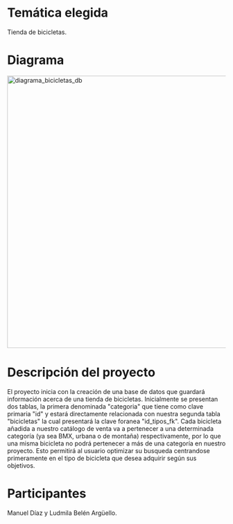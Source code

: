 # Temática elegida 
Tienda de bicicletas.
# Diagrama
<img width="627" alt="diagrama_bicicletas_db" src="https://github.com/user-attachments/assets/b3a36bb7-e3d1-43e9-996d-7e7ab23bef83">

# Descripción del proyecto
El proyecto inicia con la creación de una base de datos que guardará información acerca de una tienda de bicicletas. Inicialmente se presentan dos tablas, la primera denominada "categoria" que tiene como clave primaria "id" y estará directamente relacionada con nuestra segunda tabla "bicicletas" la cual presentará la clave foranea "id_tipos_fk". 
Cada bicicleta añadida a nuestro catálogo de venta va a pertenecer a una determinada categoría (ya sea BMX, urbana o de montaña) respectivamente, por lo que una misma bicicleta no podrá pertenecer a más de una categoría en nuestro proyecto. Esto permitirá al usuario optimizar su busqueda centrandose primeramente en el tipo de bicicleta que desea adquirir según sus objetivos.
# Participantes
Manuel Díaz y Ludmila Belén Argüello.
